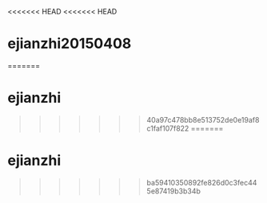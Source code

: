 <<<<<<< HEAD
<<<<<<< HEAD
# ejianzhi20150408
=======
# ejianzhi
>>>>>>> 40a97c478bb8e513752de0e19af8c1faf107f822
=======
# ejianzhi
>>>>>>> ba59410350892fe826d0c3fec445e87419b3b34b
